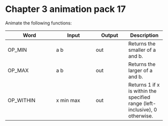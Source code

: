 # Chapter 3 animation pack 17

Animate the following functions:

<table><thead><tr><th width="139">Word</th><th width="111">Input</th><th width="88">Output</th><th>Description</th></tr></thead><tbody><tr><td>OP_MIN</td><td>a b</td><td>out</td><td>Returns the smaller of a and b.</td></tr><tr><td>OP_MAX</td><td>a b</td><td>out</td><td>Returns the larger of a and b.</td></tr><tr><td>OP_WITHIN</td><td>x min max</td><td>out</td><td>Returns 1 if x is within the specified range (left-inclusive), 0 otherwise.</td></tr></tbody></table>
